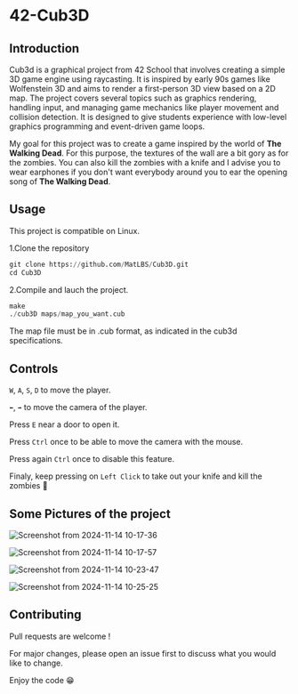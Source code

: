 # 42-Cub3D

## Introduction
Cub3d is a graphical project from 42 School that involves creating a simple 3D game engine using raycasting. It is inspired by early 90s games like Wolfenstein 3D and aims to render a first-person 3D view based on a 2D map. The project covers several topics such as graphics rendering, handling input, and managing game mechanics like player movement and collision detection. It is designed to give students experience with low-level graphics programming and event-driven game loops.

My goal for this project was to create a game inspired by the world of **The Walking Dead**. For this purpose, the textures of the wall are a bit gory as for the zombies. You can also kill the zombies with a knife and I advise you to wear earphones if you don't want everybody around you to ear the opening song of **The Walking Dead**.

## Usage
This project is compatible on Linux.


1.Clone the repository
```python
git clone https://github.com/MatLBS/Cub3D.git
cd Cub3D
```
2.Compile and lauch the project.
```python
make
./cub3D maps/map_you_want.cub
```
The map file must be in .cub format, as indicated in the cub3d specifications.

## Controls
```W```, ```A```, ```S```, ```D``` to move the player.

```⬅️```, ```➡️``` to move the camera of the player.

Press ```E``` near a door to open it.

Press ```Ctrl``` once to be able to move the camera with the mouse.

Press again ```Ctrl``` once to disable this feature.

Finaly, keep pressing on ```Left Click``` to take out your knife and kill the zombies 🧟

## Some Pictures of the project

![Screenshot from 2024-11-14 10-17-36](https://github.com/user-attachments/assets/47939418-6bc5-4731-bd99-6c65d6a8f841)

![Screenshot from 2024-11-14 10-17-57](https://github.com/user-attachments/assets/5b42fbf5-1c10-4e19-90fb-b2e4f821ef58)

![Screenshot from 2024-11-14 10-23-47](https://github.com/user-attachments/assets/69d3e8ac-bf93-4a9a-96ec-15c56f4706c0)

![Screenshot from 2024-11-14 10-25-25](https://github.com/user-attachments/assets/1289c926-3c98-4f01-95a9-e260636ec5c3)

## Contributing

Pull requests are welcome !

For major changes, please open an issue first to discuss what you would like to change.

Enjoy the code 😁
